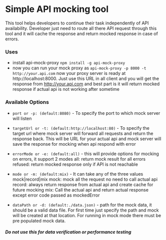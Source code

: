 # Simple API mocking tool

This tool helps developers to continue their task independently of API availability. Developer just need to route all there API request through this tool and it will cache the response and return mocked response in case of errors.

### Uses

- install api-mock-proxy
  `npm install -g api-mock-proxy`
- now you can run your mock proxy as
  `api-mock-proxy -p 8000 -t http://your.api.com`
  now your proxy server is ready at http://localhost:8000. Just use this URL in all client and you will get the response from http://your.api.com and best part is it will return mocked response if actual api is not working after sometime

### Available Options

- `port or -p: (default:8080)` -
  To specify the port to which mock server will listen

- `targetUrl or -t: (default:http://localhost:80)` -
  To specify the target url where mock server will forward all requests and return the response back. This will be URL for your actual api and mock server will save the response for mocking when api respond with error

- `errorMode or -e: (default:all)` -
  this will provide options for mocking on errors, it support 2 modes
  all: return mock result for all errors
  refused: return mocked response only if API is not reachable

- `mode or -m: (default:mix)` -
  It can take any of the three values mock|record|mix
  mock: mock all the request no need to call actual api
  record: always return response from actual api and create cache for future mocking
  mix: Call the actual api and return actual response except error code passed as mockedError

- `dataPath or -d: (default:./data.json)` -
  path for the mock data, it should be a valid data file.
  For first time just specify the path and mock will be created at that location.
  For running in mock mode there must be pre populated mock data.

##### Do not use this for data verification or performance testing
